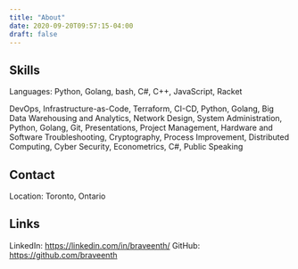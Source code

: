 ```yaml
---
title: "About"
date: 2020-09-20T09:57:15-04:00
draft: false
---
```


## Skills

Languages: Python, Golang, bash, C#, C++, JavaScript, Racket

DevOps, Infrastructure-as-Code, Terraform, CI-CD, Python, Golang, Big Data Warehousing and Analytics, Network Design, System Administration, Python, Golang, Git, Presentations, Project Management, Hardware and Software Troubleshooting, Cryptography, Process Improvement, Distributed Computing, Cyber Security, Econometrics, C#, Public Speaking

## Contact

Location: Toronto, Ontario

## Links
LinkedIn: https://linkedin.com/in/braveenth/
GitHub: https://github.com/braveenth
